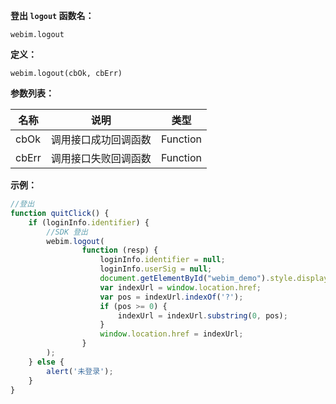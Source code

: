 
**登出 `logout` 函数名：**

```
webim.logout
```

**定义：**

```
webim.logout(cbOk, cbErr)
```

**参数列表：**

| 名称 | 说明 | 类型 |
|---------|---------|---------|
|cbOk	|调用接口成功回调函数	|Function|
|cbErr	|调用接口失败回调函数	|Function|

**示例：**

```javascript
//登出
function quitClick() {
    if (loginInfo.identifier) {
        //SDK 登出
        webim.logout(
                function (resp) {
                    loginInfo.identifier = null;
                    loginInfo.userSig = null;
                    document.getElementById("webim_demo").style.display = "none";
                    var indexUrl = window.location.href;
                    var pos = indexUrl.indexOf('?');
                    if (pos >= 0) {
                        indexUrl = indexUrl.substring(0, pos);
                    }
                    window.location.href = indexUrl;
                }
        );
    } else {
        alert('未登录');
    }
}
```
